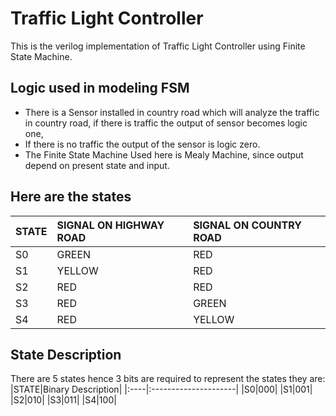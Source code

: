 
# Traffic Light Controller

This is the verilog implementation of Traffic Light Controller using Finite State Machine.


## Logic used in modeling FSM
+ There is a Sensor installed in country road which will analyze the traffic in country road, if there is traffic the output of sensor becomes logic one,
+ If there is no traffic the output of the sensor is logic zero.
+ The Finite State Machine Used here is Mealy Machine, since output depend on present state and input.

      



## Here are the states
|STATE|SIGNAL ON HIGHWAY ROAD|SIGNAL ON COUNTRY ROAD|
|:----|:---------------------|:---------------------|
|S0|GREEN|RED|
|S1|YELLOW|RED|
|S2|RED|RED|
|S3|RED|GREEN|
|S4|RED|YELLOW|


## State Description
There are 5 states hence 3 bits are required to represent the states they are:
|STATE|Binary Description|
|:----|:---------------------|
|S0|000|
|S1|001|
|S2|010|
|S3|011|
|S4|100|
